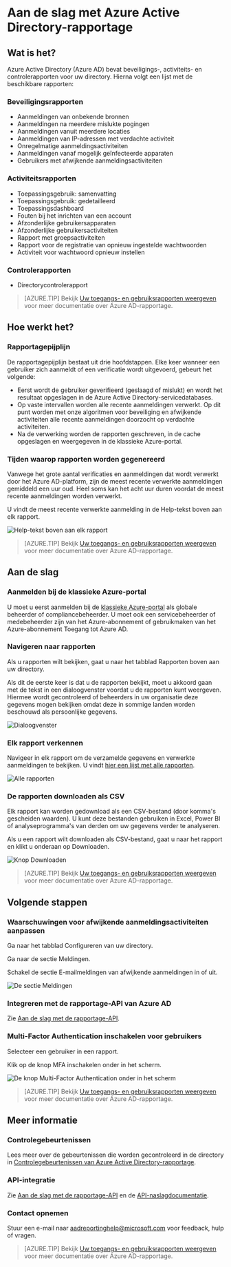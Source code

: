 <properties
   pageTitle="Azure Active Directory-rapportage: aan de slag | Microsoft Azure"
   description="Bevat een lijst met de diverse beschikbare rapporten in Azure Active Directory-rapportage"
   services="active-directory"
   documentationCenter=""
   authors="dhanyahk"
   manager="femila"
   editor=""/>

<tags
   ms.service="active-directory"
   ms.devlang="na"
   ms.topic="get-started-article"
   ms.tgt_pltfrm="na"
   ms.workload="identity"
   ms.date="03/07/2016"
   ms.author="dhanyahk"/>


# Aan de slag met Azure Active Directory-rapportage

## Wat is het?

Azure Active Directory (Azure AD) bevat beveiligings-, activiteits- en controlerapporten voor uw directory. Hierna volgt een lijst met de beschikbare rapporten:

### Beveiligingsrapporten

- Aanmeldingen van onbekende bronnen
- Aanmeldingen na meerdere mislukte pogingen
- Aanmeldingen vanuit meerdere locaties
- Aanmeldingen van IP-adressen met verdachte activiteit
- Onregelmatige aanmeldingsactiviteiten
- Aanmeldingen vanaf mogelijk geïnfecteerde apparaten
- Gebruikers met afwijkende aanmeldingsactiviteiten

### Activiteitsrapporten

- Toepassingsgebruik: samenvatting
- Toepassingsgebruik: gedetailleerd
- Toepassingsdashboard
- Fouten bij het inrichten van een account
- Afzonderlijke gebruikersapparaten
- Afzonderlijke gebruikersactiviteiten
- Rapport met groepsactiviteiten
- Rapport voor de registratie van opnieuw ingestelde wachtwoorden
- Activiteit voor wachtwoord opnieuw instellen

### Controlerapporten

- Directorycontrolerapport

> [AZURE.TIP] Bekijk [Uw toegangs- en gebruiksrapporten weergeven](active-directory-view-access-usage-reports.md) voor meer documentatie over Azure AD-rapportage.



## Hoe werkt het?


### Rapportagepijplijn

De rapportagepijplijn bestaat uit drie hoofdstappen. Elke keer wanneer een gebruiker zich aanmeldt of een verificatie wordt uitgevoerd, gebeurt het volgende:

- Eerst wordt de gebruiker geverifieerd (geslaagd of mislukt) en wordt het resultaat opgeslagen in de Azure Active Directory-servicedatabases.
- Op vaste intervallen worden alle recente aanmeldingen verwerkt. Op dit punt worden met onze algoritmen voor beveiliging en afwijkende activiteiten alle recente aanmeldingen doorzocht op verdachte activiteiten.
- Na de verwerking worden de rapporten geschreven, in de cache opgeslagen en weergegeven in de klassieke Azure-portal.

### Tijden waarop rapporten worden gegenereerd

Vanwege het grote aantal verificaties en aanmeldingen dat wordt verwerkt door het Azure AD-platform, zijn de meest recente verwerkte aanmeldingen gemiddeld een uur oud. Heel soms kan het acht uur duren voordat de meest recente aanmeldingen worden verwerkt.

U vindt de meest recente verwerkte aanmelding in de Help-tekst boven aan elk rapport.

![Help-tekst boven aan elk rapport](./media/active-directory-reporting-getting-started/reportingWatermark.PNG)

> [AZURE.TIP] Bekijk [Uw toegangs- en gebruiksrapporten weergeven](active-directory-view-access-usage-reports.md) voor meer documentatie over Azure AD-rapportage.



## Aan de slag


### Aanmelden bij de klassieke Azure-portal

U moet u eerst aanmelden bij de [klassieke Azure-portal](https://manage.windowsazure.com) als globale beheerder of compliancebeheerder. U moet ook een servicebeheerder of medebeheerder zijn van het Azure-abonnement of gebruikmaken van het Azure-abonnement Toegang tot Azure AD.

### Navigeren naar rapporten

Als u rapporten wilt bekijken, gaat u naar het tabblad Rapporten boven aan uw directory.

Als dit de eerste keer is dat u de rapporten bekijkt, moet u akkoord gaan met de tekst in een dialoogvenster voordat u de rapporten kunt weergeven. Hiermee wordt gecontroleerd of beheerders in uw organisatie deze gegevens mogen bekijken omdat deze in sommige landen worden beschouwd als persoonlijke gegevens.

![Dialoogvenster](./media/active-directory-reporting-getting-started/dialogBox.png)

### Elk rapport verkennen

Navigeer in elk rapport om de verzamelde gegevens en verwerkte aanmeldingen te bekijken. U vindt [hier een lijst met alle rapporten](active-directory-reporting-guide.md).

![Alle rapporten](./media/active-directory-reporting-getting-started/reportsMain.png)

### De rapporten downloaden als CSV

Elk rapport kan worden gedownload als een CSV-bestand (door komma's gescheiden waarden). U kunt deze bestanden gebruiken in Excel, Power BI of analyseprogramma's van derden om uw gegevens verder te analyseren.

Als u een rapport wilt downloaden als CSV-bestand, gaat u naar het rapport en klikt u onderaan op Downloaden.

![Knop Downloaden](./media/active-directory-reporting-getting-started/downloadButton.png)

> [AZURE.TIP] Bekijk [Uw toegangs- en gebruiksrapporten weergeven](active-directory-view-access-usage-reports.md) voor meer documentatie over Azure AD-rapportage.





## Volgende stappen

### Waarschuwingen voor afwijkende aanmeldingsactiviteiten aanpassen

Ga naar het tabblad Configureren van uw directory.

Ga naar de sectie Meldingen.

Schakel de sectie E-mailmeldingen van afwijkende aanmeldingen in of uit.

![De sectie Meldingen](./media/active-directory-reporting-getting-started/notificationsSection.png)

### Integreren met de rapportage-API van Azure AD

Zie [Aan de slag met de rapportage-API](active-directory-reporting-api-getting-started.md).

### Multi-Factor Authentication inschakelen voor gebruikers

Selecteer een gebruiker in een rapport.

Klik op de knop MFA inschakelen onder in het scherm.

![De knop Multi-Factor Authentication onder in het scherm](./media/active-directory-reporting-getting-started/mfaButton.png)

> [AZURE.TIP] Bekijk [Uw toegangs- en gebruiksrapporten weergeven](active-directory-view-access-usage-reports.md) voor meer documentatie over Azure AD-rapportage.




## Meer informatie


### Controlegebeurtenissen

Lees meer over de gebeurtenissen die worden gecontroleerd in de directory in [Controlegebeurtenissen van Azure Active Directory-rapportage](active-directory-reporting-audit-events.md).

### API-integratie

Zie [Aan de slag met de rapportage-API](active-directory-reporting-api-getting-started.md) en de [API-naslagdocumentatie](https://msdn.microsoft.com/library/azure/mt126081.aspx).

### Contact opnemen

Stuur een e-mail naar [aadreportinghelp@microsoft.com](mailto:aadreportinghelp@microsoft.com) voor feedback, hulp of vragen.

> [AZURE.TIP] Bekijk [Uw toegangs- en gebruiksrapporten weergeven](active-directory-view-access-usage-reports.md) voor meer documentatie over Azure AD-rapportage.



<!--HONumber=Sep16_HO4-->


